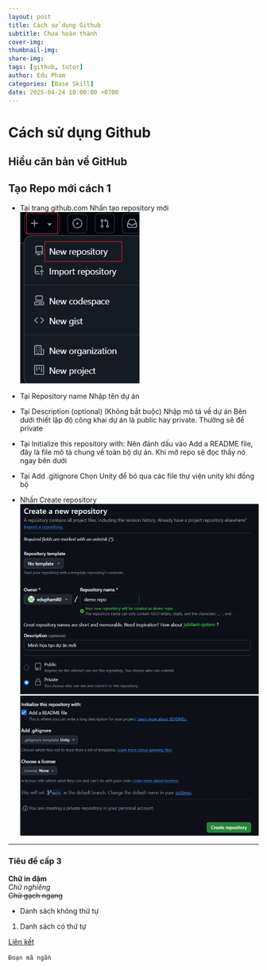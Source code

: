 ```yaml
---
layout: post
title: Cách sử dụng Github
subtitle: Chưa hoàn thành
cover-img: 
thumbnail-img: 
share-img: 
tags: [github, tutor]
author: Edu Pham
categories: [Base Skill]
date: 2025-04-24 10:00:00 +0700
---
```


# Cách sử dụng Github
## Hiểu căn bản về GitHub

## Tạo Repo mới cách 1

- Tại trang github.com 
Nhấn tạo repository mới
![Tạo repository mới](/assets/img/post/github-desktop-new-repository-20.png)

- Tại Repository name
Nhập tên dự án

- Tại Description (optional) (Không bắt buộc)
Nhập mô tả về dự án
Bên dưới thiết lập độ công khai dự án là public hay private. Thường sẽ để private

- Tại Initialize this repository with:
Nên đánh dấu vào Add a README file, đây là file mô tả chung về toàn bộ dự án. Khi mở repo sẽ đọc thấy nó ngay bên dưới

- Tại Add .gitignore
Chọn Unity để bỏ qua các file thư viện unity khi đồng bộ

- Nhấn Create repository
![Tạo repository mới](/assets/img/post/github-desktop-new-repository-21.png)
![Tạo repository mới](/assets/img/post/github-desktop-new-repository-22.png)





---------------
### Tiêu đề cấp 3

**Chữ in đậm**  
*Chữ nghiêng*  
~~Chữ gạch ngang~~

- Danh sách không thứ tự
1. Danh sách có thứ tự

[Liên kết](https://example.com)

`Đoạn mã ngắn`

